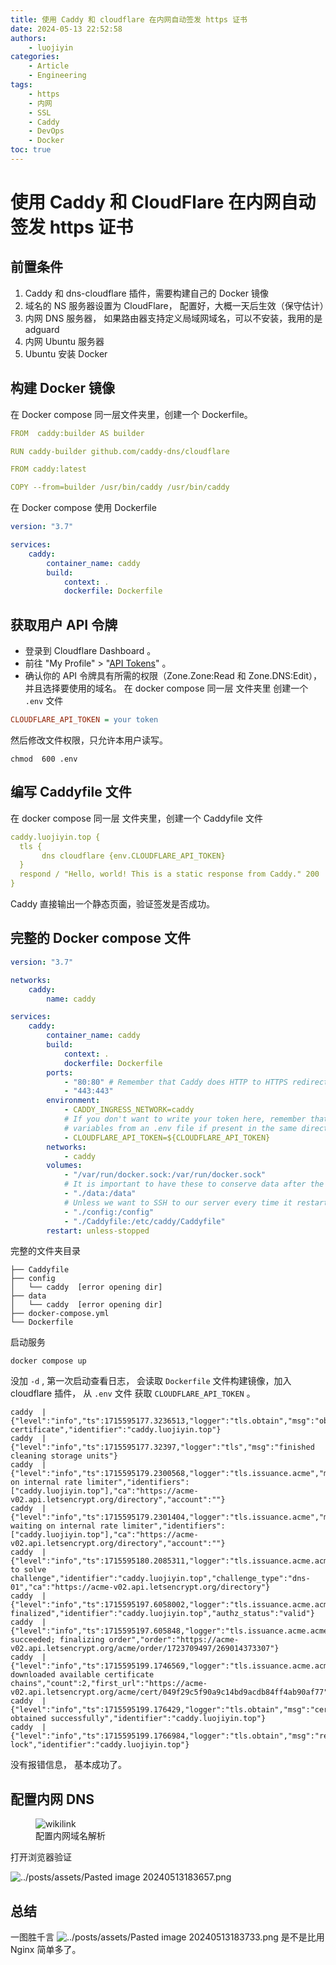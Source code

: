 ```yaml
---
title: 使用 Caddy 和 cloudflare 在内网自动签发 https 证书
date: 2024-05-13 22:52:58
authors:
    - luojiyin
categories:
    - Article
    - Engineering
tags:
    - https
    - 内网
    - SSL
    - Caddy
    - DevOps
    - Docker
toc: true
---
```


# 使用 Caddy 和 CloudFlare 在内网自动签发 https 证书

## 前置条件

1.  Caddy 和 dns-cloudflare 插件，需要构建自己的 Docker 镜像
2.  域名的 NS 服务器设置为 CloudFlare， 配置好，大概一天后生效（保守估计）
3.  内网 DNS 服务器， 如果路由器支持定义局域网域名，可以不安装，我用的是 adguard
4.  内网 Ubuntu 服务器
5.  Ubuntu 安装 Docker

## 构建 Docker 镜像

在 Docker compose 同一层文件夹里，创建一个 Dockerfile。

```yaml
FROM  caddy:builder AS builder

RUN caddy-builder github.com/caddy-dns/cloudflare

FROM caddy:latest

COPY --from=builder /usr/bin/caddy /usr/bin/caddy
```

在 Docker compose 使用 Dockerfile

```yaml
version: "3.7"

services:
    caddy:
        container_name: caddy
        build:
            context: .
            dockerfile: Dockerfile
```

## 获取用户 API 令牌

-   登录到 Cloudflare Dashboard 。
-   前往 "My Profile" > "[API Tokens](https://dash.cloudflare.com/profile/api-tokens)" 。
-   确认你的 API 令牌具有所需的权限（Zone.Zone:Read 和 Zone.DNS:Edit），并且选择要使用的域名。
    在 docker compose 同一层 文件夹里 创建一个 `.env` 文件

```ini
CLOUDFLARE_API_TOKEN = your token
```

然后修改文件权限，只允许本用户读写。

```shell
chmod  600 .env
```

## 编写 Caddyfile 文件

在 docker compose 同一层 文件夹里，创建一个 Caddyfile 文件

```yaml
caddy.luojiyin.top {
  tls {
       dns cloudflare {env.CLOUDFLARE_API_TOKEN}
  }
  respond / "Hello, world! This is a static response from Caddy." 200
}
```

Caddy 直接输出一个静态页面，验证签发是否成功。

## 完整的 Docker compose 文件

```yaml
version: "3.7"

networks:
    caddy:
        name: caddy

services:
    caddy:
        container_name: caddy
        build:
            context: .
            dockerfile: Dockerfile
        ports:
            - "80:80" # Remember that Caddy does HTTP to HTTPS redirections automatically.
            - "443:443"
        environment:
            - CADDY_INGRESS_NETWORK=caddy
            # If you don't want to write your token here, remember that Docker Compose picks up
            # variables from an .env file if present in the same directory as the compose file.
            - CLOUDFLARE_API_TOKEN=${CLOUDFLARE_API_TOKEN}
        networks:
            - caddy
        volumes:
            - "/var/run/docker.sock:/var/run/docker.sock"
            # It is important to have these to conserve data after the container restarts
            - "./data:/data"
            # Unless we want to SSH to our server every time it restarts.
            - "./config:/config"
            - "./Caddyfile:/etc/caddy/Caddyfile"
        restart: unless-stopped

```

完整的文件夹目录

```text
├── Caddyfile
├── config                                                               
│   └── caddy  [error opening dir]                                       
├── data
│   └── caddy  [error opening dir]
├── docker-compose.yml
└── Dockerfile
```

启动服务

```shell
docker compose up
```

没加 `-d` , 第一次启动查看日志， 会读取 `Dockerfile` 文件构建镜像，加入 cloudflare 插件， 从 `.env` 文件 获取 `CLOUDFLARE_API_TOKEN` 。

```text
caddy  | {"level":"info","ts":1715595177.3236513,"logger":"tls.obtain","msg":"obtaining certificate","identifier":"caddy.luojiyin.top"}
caddy  | {"level":"info","ts":1715595177.32397,"logger":"tls","msg":"finished cleaning storage units"}
caddy  | {"level":"info","ts":1715595179.2300568,"logger":"tls.issuance.acme","msg":"waiting on internal rate limiter","identifiers":["caddy.luojiyin.top"],"ca":"https://acme-v02.api.letsencrypt.org/directory","account":""}
caddy  | {"level":"info","ts":1715595179.2301404,"logger":"tls.issuance.acme","msg":"done waiting on internal rate limiter","identifiers":["caddy.luojiyin.top"],"ca":"https://acme-v02.api.letsencrypt.org/directory","account":""}
caddy  | {"level":"info","ts":1715595180.2085311,"logger":"tls.issuance.acme.acme_client","msg":"trying to solve challenge","identifier":"caddy.luojiyin.top","challenge_type":"dns-01","ca":"https://acme-v02.api.letsencrypt.org/directory"}
caddy  | {"level":"info","ts":1715595197.6058002,"logger":"tls.issuance.acme.acme_client","msg":"authorization finalized","identifier":"caddy.luojiyin.top","authz_status":"valid"}
caddy  | {"level":"info","ts":1715595197.605848,"logger":"tls.issuance.acme.acme_client","msg":"validations succeeded; finalizing order","order":"https://acme-v02.api.letsencrypt.org/acme/order/1723709497/269014373307"}
caddy  | {"level":"info","ts":1715595199.1746569,"logger":"tls.issuance.acme.acme_client","msg":"successfully downloaded available certificate chains","count":2,"first_url":"https://acme-v02.api.letsencrypt.org/acme/cert/049f29c5f90a9c14bd9acdb84ff4ab90af77"}
caddy  | {"level":"info","ts":1715595199.176429,"logger":"tls.obtain","msg":"certificate obtained successfully","identifier":"caddy.luojiyin.top"}
caddy  | {"level":"info","ts":1715595199.1766984,"logger":"tls.obtain","msg":"releasing lock","identifier":"caddy.luojiyin.top"}
```

没有报错信息， 基本成功了。

## 配置内网 DNS

<figure>
<img
src="Using-Caddy-and-cloudflare-to-issue-wildcards-on-private-networks/e280d22c8bd57a59b01707b2b37e02156862500a.png"
title="wikilink">
<figcaption>配置内网域名解析</figcaption>
</figure>

打开浏览器验证

![../posts/assets/Pasted image 20240513183657.png](Using-Caddy-and-cloudflare-to-issue-wildcards-on-private-networks/f404c970e9c6ef366ba580dfa9c97e4ede61ff0e.png "wikilink")

## 总结

一图胜千言
![../posts/assets/Pasted image 20240513183733.png](Using-Caddy-and-cloudflare-to-issue-wildcards-on-private-networks/fb21bae7a9d180c97a00fef82bdc4abc9fe83cbc.png "wikilink")
是不是比用 Nginx 简单多了。
